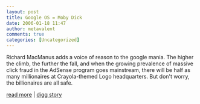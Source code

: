```yaml
---
layout: post
title: Google OS = Moby Dick
date: 2006-01-18 11:47
author: metavalent
comments: true
categories: [Uncategorized]
---
```

Richard MacManus adds a voice of reason to the google mania. The higher the climb, the further the fall, and when the growing prevalence of massive click fraud in the AdSense program goes mainstream, there will be half as many millionaires at Crayola-themed Logo headquarters.  But don't worry, the billionaires are all safe.

<a href="http://www.readwriteweb.com/archives/google_os_moby.php">read more</a>&nbsp;|&nbsp;<a href="http://digg.com/technology/Google_OS_=_Moby_Dick">digg story</a>
